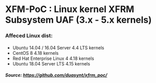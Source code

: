 # XFM-PoC : Linux kernel XFRM Subsystem UAF (3.x - 5.x kernels)

### Affeced Linux dist:
####
- Ubuntu 14.04 / 16.04 Server 4.4 LTS kernels
- CentOS 8 4.18 kernels
- Red Hat Enterprise Linux 4 4.18 kernels
- Ubuntu 18.04 Server LTS 4.15 kernels
####

***Source: https://github.com/duasynt/xfrm_poc/***

